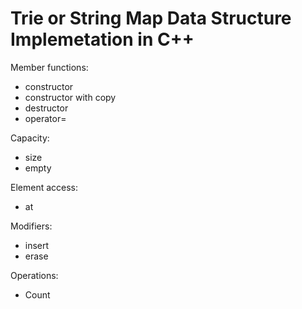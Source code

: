 # Trie or String Map Data Structure Implemetation in C++

Member functions:
- constructor
- constructor with copy
- destructor
- operator=

Capacity:
- size
- empty

Element access:
- at

Modifiers:
- insert
- erase

Operations:
- Count
